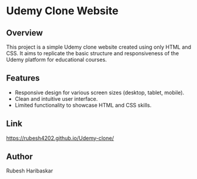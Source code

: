# Udemy Clone Website

## Overview

This project is a simple Udemy clone website created using only HTML and CSS. It aims to replicate the basic structure and responsiveness of the Udemy platform for educational courses.

## Features

- Responsive design for various screen sizes (desktop, tablet, mobile).
- Clean and intuitive user interface.
- Limited functionality to showcase HTML and CSS skills.

## Link
https://rubesh4202.github.io/Udemy-clone/

## Author
Rubesh Haribaskar
